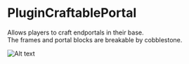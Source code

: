 # PluginCraftablePortal
Allows players to craft endportals in their base.  
The frames and portal blocks are breakable by cobblestone.

![Alt text](http://i.imgur.com/GkCey1a.png?1 "Crafting Recipe")
